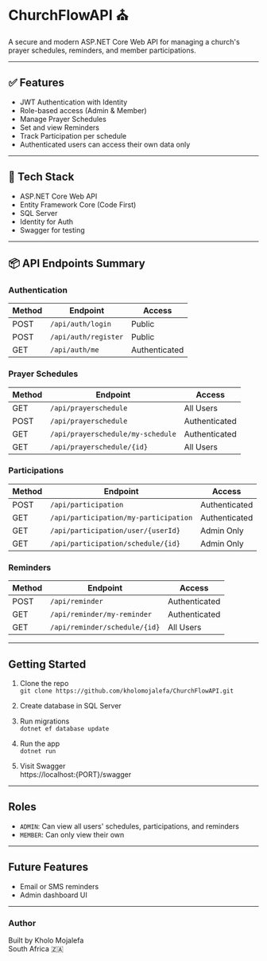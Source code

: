 # ChurchFlowAPI ⛪

A secure and modern ASP.NET Core Web API for managing a church's prayer schedules, reminders, and member participations.

---

## ✅ Features

- JWT Authentication with Identity
- Role-based access (Admin & Member)
- Manage Prayer Schedules
- Set and view Reminders
- Track Participation per schedule
- Authenticated users can access their own data only

---

## 🧩 Tech Stack

- ASP.NET Core Web API
- Entity Framework Core (Code First)
- SQL Server
- Identity for Auth
- Swagger for testing

---

## 📦 API Endpoints Summary

### Authentication

| Method | Endpoint             | Access        |
| ------ | -------------------- | ------------- |
| POST   | `/api/auth/login`    | Public        |
| POST   | `/api/auth/register` | Public        |
| GET    | `/api/auth/me`       | Authenticated |

### Prayer Schedules

| Method | Endpoint                          | Access        |
| ------ | --------------------------------- | ------------- |
| GET    | `/api/prayerschedule`             | All Users     |
| POST   | `/api/prayerschedule`             | Authenticated |
| GET    | `/api/prayerschedule/my-schedule` | Authenticated |
| GET    | `/api/prayerschedule/{id}`        | All Users     |

### Participations

| Method | Endpoint                              | Access        |
| ------ | ------------------------------------- | ------------- |
| POST   | `/api/participation`                  | Authenticated |
| GET    | `/api/participation/my-participation` | Authenticated |
| GET    | `/api/participation/user/{userId}`    | Admin Only    |
| GET    | `/api/participation/schedule/{id}`    | Admin Only    |

### Reminders

| Method | Endpoint                      | Access        |
| ------ | ----------------------------- | ------------- |
| POST   | `/api/reminder`               | Authenticated |
| GET    | `/api/reminder/my-reminder`   | Authenticated |
| GET    | `/api/reminder/schedule/{id}` | All Users     |

---

## Getting Started

1. Clone the repo  
   `git clone https://github.com/kholomojalefa/ChurchFlowAPI.git`

2. Create database in SQL Server

3. Run migrations  
   `dotnet ef database update`

4. Run the app  
   `dotnet run`

5. Visit Swagger  
   https://localhost:{PORT}/swagger

---

## Roles

- `ADMIN`: Can view all users' schedules, participations, and reminders
- `MEMBER`: Can only view their own

---

## Future Features

- Email or SMS reminders
- Admin dashboard UI

---

### Author

Built by Kholo Mojalefa  
South Africa 🇿🇦
